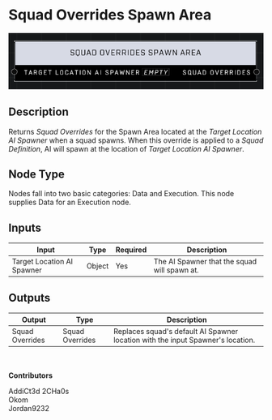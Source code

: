 # Squad Overrides Spawn Area
![](../../../.gitbook/assets/squad-overrides-spawn-area.png)
## Description
Returns _Squad Overrides_ for the Spawn Area located at the _Target Location AI Spawner_ when a squad spawns. When this override is applied to a _Squad Definition_, AI will spawn at the location of _Target Location AI Spawner_.  


## Node Type
Nodes fall into two basic categories: Data and Execution. This node supplies Data for an Execution node.

## Inputs
| Input            | Type             | Required | Description												    |
|------------------|------------------|----------|--------------------------------------------------------------|
| Target Location AI Spawner | Object | Yes | The AI Spawner that the squad will spawn at.|

## Outputs
| Output           | Type             | Description												     |
|------------------|------------------|--------------------------------------------------------------|
| Squad Overrides | Squad Overrides | Replaces squad's default AI Spawner location with the input Spawner's location. |

\
\
**Contributors**

AddiCt3d 2CHa0s \
Okom \
Jordan9232